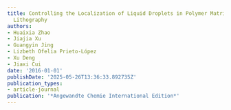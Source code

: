 ```yaml
---
title: Controlling the Localization of Liquid Droplets in Polymer Matrices by Evaporative
  Lithography
authors:
- Huaixia Zhao
- Jiajia Xu
- Guangyin Jing
- Lizbeth Ofelia Prieto-López
- Xu Deng
- Jiaxi Cui
date: '2016-01-01'
publishDate: '2025-05-26T13:36:33.892735Z'
publication_types:
- article-journal
publication: '*Angewandte Chemie International Edition*'
---
```

